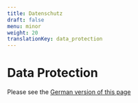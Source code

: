 ```yaml
---
title: Datenschutz
draft: false
menu: minor
weight: 20
translationKey: data_protection
---
```


# Data Protection

Please see the [German version of this page](/datenschutz/)